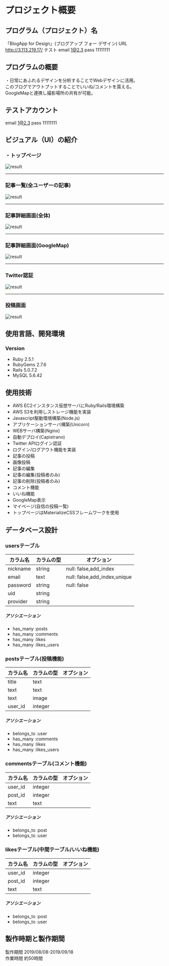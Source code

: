 # プロジェクト概要
## プログラム（プロジェクト）名
「BlogApp for Design」(ブログアップ フォー デザイン)
URL http://3.113.219.17/
テスト
email 1@2.3
pass  11111111
<!-------------------------------------------------- -->
## プログラムの概要
・日常にあふれるデザインを分析することでWebデザインに活用。<br>
このブログでアウトプットすることでいいね/コメントを貰える。<br>
GoogleMapと連携し撮影場所の共有が可能。<br>

<!-------------------------------------------------- -->
## テストアカウント
email 1@2.3
pass  11111111
<!-------------------------------------------------- -->
## ビジュアル（UI）の紹介

### ・トップページ
![result](https://i.gyazo.com/9faa8c3b0f3d6ab19f92cb1e56fe970a.gif)<br>
***
### 記事一覧(全ユーザーの記事)
![result](https://i.gyazo.com/ece0dbf23d28de57400572846187a2e6.gif)<br>
***
### 記事詳細画面(全体)
![result](https://i.gyazo.com/da560e906b491d952e2985a36ffbe52e.gif)<br>
***
### 記事詳細画面(GoogleMap)
![result](https://i.gyazo.com/98ac7fb5d6f28cfb7aefb14b5dcd42c5.gif)<br>
***
### Twitter認証
![result](https://user-images.githubusercontent.com/46291510/64194836-05060e80-cebb-11e9-84ea-0cd90510884b.png)<br>
***
### 投稿画面
![result](https://user-images.githubusercontent.com/46291510/65245742-19d3da80-db28-11e9-97e4-f826424b21a8.png)<br>



<!-------------------------------------------------- -->
## 使用言語、開発環境

### Version
- Ruby 2.5.1
- RubyGems 2.7.6
- Rails 5.0.7.2
- MySQL 5.6.42

<!-------------------------------------------------- -->
## 使用技術
- AWS EC2インスタンス仮想サーバにRuby/Rails環境構築
- AWS S3を利用しストレージ機能を実装
- Javascript駆動環境構築(Node.js)
- アプリケーションサーバ構築(Unicorn)
- WEBサーバ構築(Nginx)
- 自動デプロイ(Capistrano)
- Twitter APIログイン認証
- ログイン/ログアウト機能を実装
- 記事の投稿
- 画像投稿
- 記事の編集
- 記事の編集(投稿者のみ)
- 記事の削除(投稿者のみ)
- コメント機能
- いいね機能
- GoogleMap表示
- マイページ(自信の投稿一覧)
- トップページはMaterializeCSSフレームワークを使用


<!-------------------------------------------------- -->
## データベース設計

### usersテーブル
|カラム名|カラムの型|オプション|
|------|----|-------|
|nickname|string|null: false,add_index|
|email|text|null: false,add_index,unique|
|password|string|null: false|
|uid|string||
|provider|string||

##### アソシエーション
- has_many :posts<br>
- has_many :comments
- has_many :likes<br>
- has_many :likes_users

### postsテーブル(投稿機能)
|カラム名|カラムの型|オプション|
|------|----|-------|
|title|text||
|text|text||
|text|image||
|user_id|integer||
##### アソシエーション
- belongs_to :user<br>
- has_many :comments<br>
- has_many :likes<br>
- has_many :likes_users


### commentsテーブル(コメント機能)
|カラム名|カラムの型|オプション|
|------|----|-------|
|user_id|integer||
|post_id|integer||
|text|text||

##### アソシエーション
- belongs_to :post<br>
- belongs_to :user

### likesテーブル(中間テーブル/いいね機能)
|カラム名|カラムの型|オプション|
|------|----|-------|
|user_id|integer||
|post_id|integer||
|text|text||

##### アソシエーション
- belongs_to :post<br>
- belongs_to :user

<!-------------------------------------------------- -->
## 製作時期と製作期間
製作期間 2019/08/08-2019/09/18<br>
作業時間 約50時間<br>


